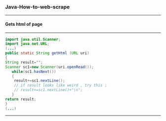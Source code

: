 ### Java-How-to-web-scrape
---
#### Gets html of page 
---
```java
import java.util.Scanner;
import java.net.URL;
(...)
public static String getHtml (URL uri)
{
String result="";
Scanner sc1=new Scanner(uri.openRead());
   while(sc1.hasNext())
   {
    result+=sc1.nextLine();
    // if result looks like weird , try this ;
    // result+=sc1.nextLine()+"\n";
   }
return result;
}
(...)
```
---
